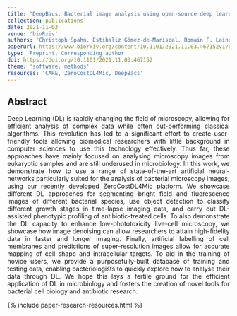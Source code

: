 ```yaml
---
title: "DeepBacs: Bacterial image analysis using open-source deep learning approaches"
collection: publications
date: 2021-11-03
venue: 'bioRxiv'
authors: 'Christoph Spahn, Estibaliz Gómez-de-Mariscal, Romain F. Laine, Pedro Matos Pereira, Estibaliz Gómez-de-Mariscal, Lucas von Chamier, Mia Conduit, Mariana Gomes de Pinho, Guillaume Jacquemet, Séamus Holden, Mike Heilemann, Ricardo Henriques'
paperurl: https://www.biorxiv.org/content/10.1101/2021.11.03.467152v1?rss=1
type: 'Preprint, Corresponding author'
doi: https://doi.org/10.1101/2021.11.03.467152
theme: 'software, methods'
resources: 'CARE, ZeroCostDL4Mic, DeepBacs'
---
```


<h2> Abstract </h2>
<p align= "justify">
Deep Learning (DL) is rapidly changing the field of microscopy, allowing for efficient analysis of complex data while often out-performing classical algorithms. This revolution has led to a significant effort to create user-friendly tools allowing biomedical researchers with little background in computer sciences to use this technology effectively. Thus far, these approaches have mainly focused on analysing microscopy images from eukaryotic samples and are still underused in microbiology. In this work, we demonstrate how to use a range of state-of-the-art artificial neural-networks particularly suited for the analysis of bacterial microscopy images, using our recently developed ZeroCostDL4Mic platform. We showcase different DL approaches for segmenting bright field and fluorescence images of different bacterial species, use object detection to classify different growth stages in time-lapse imaging data, and carry out DL-assisted phenotypic profiling of antibiotic-treated cells. To also demonstrate the DL capacity to enhance low-phototoxicity live-cell microscopy, we showcase how image denoising can allow researchers to attain high-fidelity data in faster and longer imaging. Finally, artificial labelling of cell membranes and predictions of super-resolution images allow for accurate mapping of cell shape and intracellular targets. To aid in the training of novice users, we provide a purposefully-built database of training and testing data, enabling bacteriologists to quickly explore how to analyse their data through DL. We hope this lays a fertile ground for the efficient application of DL in microbiology and fosters the creation of novel tools for bacterial cell biology and antibiotic research.

{% include paper-research-resources.html %}
